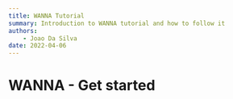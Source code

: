 ```yaml
---
title: WANNA Tutorial
summary: Introduction to WANNA tutorial and how to follow it
authors:
    - Joao Da Silva
date: 2022-04-06
---
```


# WANNA - Get started